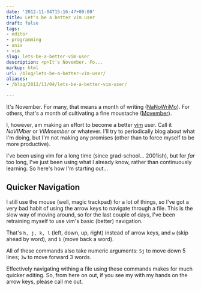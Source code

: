```yaml
---
date: '2012-11-04T15:16:47+00:00'
title: Let's be a better vim user
draft: false
tags:
- editor
- programming
- unix
- vim
slug: lets-be-a-better-vim-user
description: <p>It's November. Fo...
markup: html
url: /blog/lets-be-a-better-vim-user/
aliases:
- /blog/2012/11/04/lets-be-a-better-vim-user/

---
```


<p>It's November. For many, that means a month of writing (<a href="http://www.nanowrimo.org/" _mce_href="http://www.nanowrimo.org/">NaNoWriMo</a>).
For others, that's a month of cultivating a fine moustache (<a href="http://us.movember.com/" _mce_href="http://us.movember.com/">Movember</a>).</p>

<p>I, however, am making an effort to become a better <a href="http://www.vim.org/" _mce_href="http://www.vim.org/">vim</a> user. Call it
<em>NoVIMber</em> or <em>VIMmember</em> or whatever. I'll try to periodically blog about what I'm doing, but
I'm not making any promises (other than to force myself to be more productive).</p>

<p>I've been using vim for a long time (since grad-school... 2001ish), but for <em>far</em> too long, I've
just been using what I already know, rather than continuously learning. So here's how I'm starting out...</p>

<h2>Quicker Navigation</h2>

<p>I still use the mouse (well, magic trackpad) for a lot of things, so I've got a very bad
habit of using the arrow keys to navigate through a file. This is the slow way of moving around,
so for the last couple of days, I've been retraining myself to use vim's basic (better) navigation.</p>

<p>That's <code>h, j, k, l</code>&nbsp;(left, down, up, right) instead of arrow keys, and <code>w</code> (skip ahead by word),
and <code>b</code> (move back a word).</p><p> All of these commands also take numeric arguments:
<code>5j</code> to move down 5 lines; 
<code>3w</code> to move forward 3 words.</p>

<p>Effectively navigating withing a file using these commands makes for much
quicker editing. So, from here on out, if you see my with my hands on the arrow keys,
please call me out.</p>